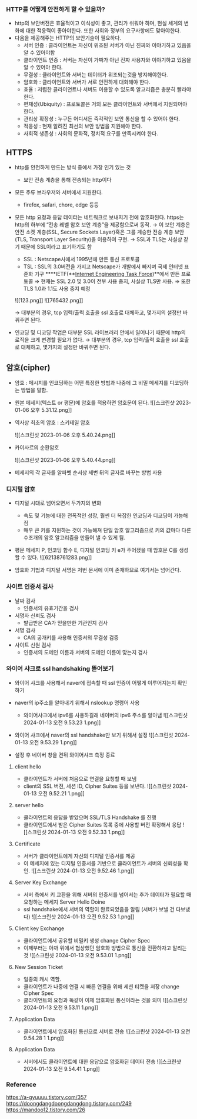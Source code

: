 
### HTTP를 어떻게 안전하게 할 수 있을까?
- http의 보안버전은 효율적이고 이식성이 좋고, 관리가 쉬워야 하며, 현실 세계의 변화에 대한 적응력이 좋아야한다. 또한 사회와 정부의 요구사항에도 맞아야한다.
- 다음을 제공해주는 HTTP의 보안기술이 필요하다.
    - 서버 인증 : 클라이언트는 자신이 위조된 서버가 아닌 진짜와 이야기하고 있음을 알 수 있어야함
    - 클라이언트 인증 : 서버는 자신이 가짜가 아닌 진짜 사용자와 이야기하고 있음을 알 수 있어야 한다.
    - 무결성 : 클라이언트와 서버는 데이터가 위조되는것을 방지해야한다.
    - 암호화 : 클라이언트와 서버가 서로 안전하게 대화해야 한다.
    - 효율 : 저렴한 클라이언트나 서버도 이용할 수 있도록 알고리즘은 충분히 빨라야 한다.
    - 편재성(Ubiquity) : 프로토콜은 거의 모든 클라이언트와 서버에서 지원되어야 한다.
    - 관리상 확장성 : 누구든 어디서든 즉각적인 보안 통신을 할 수 있어야 한다.
    - 적응성 : 현재 알려진 최선의 보안 방법을 지원해야 한다.
    - 사회적 생존성 : 사회의 문화적, 정치적 요구를 만족시켜야 한다.

## HTTPS
- http를 안전하게 만드는 방식 중에서 가장 인기 있는 것
	- 보안 전송 계층을 통해 전송되는 http이다
- 모든 주류 브라우저와 서버에서 지원한다.
	- firefox, safari, chore, edge 등등

- 모든 http 요청과 응답 데이터는 네트워크로 보내지기 전에 암호화된다. https는 http의 하부에 “전송 레벨 암호 보안 계층”을 제공함으로써 동작.
    → 이 보안 계층은 안전 소켓 계층(SSL, Secure Sockets Layer)혹은 그를 계승한 전송 계층 보안(TLS, Transport Layer Security)을 이용하여 구현.
    → SSL과 TLS는 사실상 같기 때문에 SSL이라고 표기하기도 함
    - SSL : Netscape사에서 1995년에 만든 통신 프로토콜
    - TSL : SSL의 3.0버전을 가지고 Netscape가 개발에서 빠지며 국제 인터넷 표준화 기구 ****IETF(**[Internet Engineering Task Force](https://www.ietf.org/))**에서 만든 프로토콜
    ⇒ 현재는 SSL 2.0 및 3.0이 전부 사용 중지, 사실상 TLS만 사용.
    ⇒ 또한 TLS 1.0과 1.1도 사용 중지 예정
    
    ![[123.png]]
    ![[765432.png]]
	    
    
    → 대부분의 경우, tcp 입력/출력 호출을 ssl 호출로 대체하고, 몇가지의 설정만 바꿔주면 된다.
    
- 인코딩 및 디코딩 작업은 대부분 SSL 라이브러리 안에서 일어나기 때문에 http의 로직을 크게 변경할 필요가 없다.
    → 대부분의 경우, tcp 입력/출력 호출을 ssl 호출로 대체하고, 몇가지의 설정만 바꿔주면 된다.

## 암호(cipher)
- 암호 : 메시지를 인코딩하는 어떤 특정한 방법과 나중에 그 비밀 메세지를 디코딩하는 방법을 말함.
- 원본 메세지(텍스트 or 평문)에 암호를 적용하면 암호문이 된다.
![[스크린샷 2023-01-06 오후 5.31.12.png]]
- 역사상 최초의 암호 : 스키테일 암호
    
    ![[스크린샷 2023-01-06 오후 5.40.24.png]]
- 카이사르의 순환암호
    
    ![[스크린샷 2023-01-06 오후 5.40.44.png]]
- 메세지의 각 글자를 알파벳 순서상 세번 뒤의 글자로 바꾸는 방법 사용

### 디지털 암호
- 디지털 시대로 넘어오면서 두가지의 변화
    - 속도 및 기능에 대한 전폭적인 성장, 훨씬 더 복잡한 인코딩과 디코딩이 가능해짐
    - 매우 큰 키를 지원하는 것이 가능해져 단일 암호 알고리즘으로 키의 값마다 다른 수조개의 암호 알고리즘을 만들어 낼 수 있게 됨.
- 평문 메세지 P, 인코딩 함수 E, 디지털 인코딩 키 e가 주어졌을 때 암호문 C를 생성할 수 있다.
![[62138761283.png]]

- 암호화 기법과 디지털 서명은 저번 문서에 이미 존재하므로 여기서는 넘어간다.

### 사이트 인증서 검사
- 날짜 검사
	- 인증서의 유효기간을 검사
- 서명자 신뢰도 검사
	- 발급받은 CA가 믿을만한 기관인지 검사
- 서명 검사
	- CA의 공개키를 사용해 인증서의 무결성 검증
- 사이트 신원 검사
	- 인증서의 도메인 이름과 서버의 도메인 이름이 맞는지 검사



### 와이어 샤크로 ssl handshaking 뜯어보기
- 와이어 샤크를 사용해서 naver에 접속할 때 ssl 인증이 어떻게 이루어지는지 확인하기

- naver의 ip주소를 알아내기 위해서 nslookup 명령어 사용
	- 와이어샤크에서 ipv6를 사용하길래 네이버의 ipv6 주소를 알아냄
![[스크린샷 2024-01-13 오전 9.53.23 1.png]]

- 와이어 샤크에서 naver의 ssl handshake만 보기 위해서 설정
![[스크린샷 2024-01-13 오전 9.53.29 1.png]]

- 설정 후 네이버 창을 켠뒤 와이어샤크 측정 종료

1. client hello 
	- 클라이언트가 서버에 처음으로 연결을 요청할 때 보냄
	- client의 SSL 버전, 세션 ID, Cipher Suites 등을 보낸다.
![[스크린샷 2024-01-13 오전 9.52.21 1.png]]
2. server hello
	- 클라이언트의 응답을 받았으며 SSL/TLS Handshake 를 진행
	- 클라이언트에서 받은 Cipher Suites 목록 중에 사용할 버전 확정해서 응답
![[스크린샷 2024-01-13 오전 9.52.33 1.png]]


3. Certificate
	- 서버가 클라이언트에게 자신의 디지털 인증서를 제공
	- 이 메세지에 있는 디지털 인증서를 기반으로 클라이언트가 서버의 신뢰성을 확인.
![[스크린샷 2024-01-13 오전 9.52.46 1.png]]
4. Server Key Exchange 
	- 서버 측에서 키 교환을 위해 서버의 인증서를 넘어서는 추가 데이터가 필요할 때 요청하는 메세지
	 Server Hello Doine
	 - ssl handshake에서 서버의 역할이 완료되었음을 알림 (서버가 보낼 건 다보냈다)
![[스크린샷 2024-01-13 오전 9.52.53 1.png]]

5. Client key Exchange
	- 클라이언트에서 공유할 비밀키 생성
	change Cipher Spec
	- 이제부터는 아까 위에서 협상했던 암호화 방법으로 통신을 전환하자고 알리는 것
![[스크린샷 2024-01-13 오전 9.53.01 1.png]]
6. New Session Ticket
	- 일종의 캐시 역할.
	- 클라이언트가 나중에 연결 시 빠른 연결을 위해 세션 티켓을 저장
	change Cipher Spec
	- 클라이언트의 요청과 똑같이 이제 암호화된 통신이라는 것을 의미
![[스크린샷 2024-01-13 오전 9.53.11 1.png]]
7. Application Data
	- 클라이언트에서 암호화된 통신으로 서버로 전송
![[스크린샷 2024-01-13 오전 9.54.28 1 1.png]]
8. Application Data
	- 서버에서도 클라이언트에 대한 응답으로 암호화된 데이터 전송
![[스크린샷 2024-01-13 오전 9.54.41 1.png]]



### Reference

https://a-gyuuuu.tistory.com/357
https://doongdangdoongdangdong.tistory.com/249
https://mandoo12.tistory.com/26